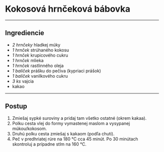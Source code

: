 # Kokosová hrnčeková bábovka

---

## Ingrediencie
- *2 hrnčeky* hladkej múky
- *1 hrnček* strúhaného kokosu
- *1 hrnček* krupicového cukru
- *1 hrnček* mlieka
- *1 hrnček* rastlinného oleja
- *1 balíček* prášku do pečiva (kypriaci prášok)
- *1 balíček* vanilkového cukru
- *3 ks* vajcia
- kakao

---

## Postup
1. Zmiešaj sypké suroviny a pridaj tam všetko ostatné (okrem kakaa).
2. Polku cesta vlej do formy vymastenej maslom a vysypanej múkou/kokosom.
3. Druhú polku cesta zmiešaj s kakaom (podľa chuti).
4. Peč v predhriatej rúre na 180 °C cca 45 minút. Po 30 minútach skontroluj a prípadne stlm na 160 °C.
